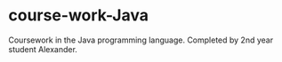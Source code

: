 # course-work-Java
Сoursework in the Java programming language. Completed by 2nd year student Alexander.
